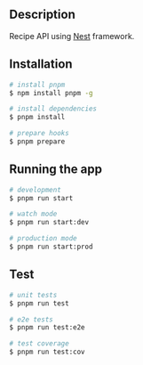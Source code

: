 ## Description

Recipe API using [Nest](https://github.com/nestjs/nest) framework.

## Installation

```bash
# install pnpm
$ npm install pnpm -g

# install dependencies
$ pnpm install

# prepare hooks
$ pnpm prepare
```

## Running the app

```bash
# development
$ pnpm run start

# watch mode
$ pnpm run start:dev

# production mode
$ pnpm run start:prod
```

## Test

```bash
# unit tests
$ pnpm run test

# e2e tests
$ pnpm run test:e2e

# test coverage
$ pnpm run test:cov
```

